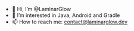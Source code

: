 - 👋 Hi, I’m @LaminarGlow
- 👀 I’m interested in Java, Android and Gradle
- 📫 How to reach me: contact@laminarglow.dev

<!---
LaminarGlow/LaminarGlow is a ✨ special ✨ repository because its `README.md` (this file) appears on your GitHub profile.
You can click the Preview link to take a look at your changes.
--->
